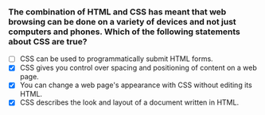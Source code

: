 ### The combination of HTML and CSS has meant that web browsing can be done on a variety of devices and not just computers and phones. Which of the following statements about CSS are true?

- [ ] CSS can be used to programmatically submit HTML forms.
- [x] CSS gives you control over spacing and positioning of content on a web page.
- [x] You can change a web page's appearance with CSS without editing its HTML.
- [x] CSS describes the look and layout of a document written in HTML.
